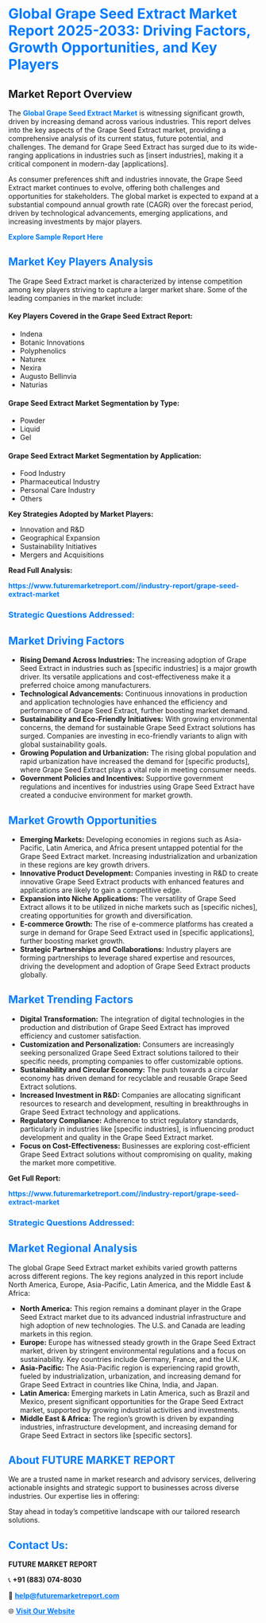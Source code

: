 <h1 style="color: #007BFF;">Global Grape Seed Extract Market Report 2025-2033: Driving Factors, Growth Opportunities, and Key Players</h1>

<section id="overview">
<h2>Market Report Overview</h2>
<p>The <a href="https://www.futuremarketreport.com//industry-report/grape-seed-extract-market" style="color: #007BFF; text-decoration: none;"><strong>Global Grape Seed Extract Market</strong></a> is witnessing significant growth, driven by increasing demand across various industries. This report delves into the key aspects of the Grape Seed Extract market, providing a comprehensive analysis of its current status, future potential, and challenges. The demand for Grape Seed Extract has surged due to its wide-ranging applications in industries such as [insert industries], making it a critical component in modern-day [applications].</p>
<p>As consumer preferences shift and industries innovate, the Grape Seed Extract market continues to evolve, offering both challenges and opportunities for stakeholders. The global market is expected to expand at a substantial compound annual growth rate (CAGR) over the forecast period, driven by technological advancements, emerging applications, and increasing investments by major players.</p>
</section>

<section id="overview">
<p><a href="https://www.futuremarketreport.com//request-sample/reportId=61762" style="color: #007BFF; text-decoration: none;"><strong>Explore Sample Report Here</strong></a></p>
</section>

<section id="key-players">
<h2 style="color: #007BFF;">Market Key Players Analysis</h2>
<p>The Grape Seed Extract market is characterized by intense competition among key players striving to capture a larger market share. Some of the leading companies in the market include:</p>
<h4>Key Players Covered in the Grape Seed Extract Report:</h4>
<ul><li>Indena</li><li>Botanic Innovations</li><li>Polyphenolics</li><li>Naturex</li><li>Nexira</li><li>Augusto Bellinvia</li><li>Naturias</li></ul>
<h4>Grape Seed Extract Market Segmentation by Type:</h4>
<ul><li>Powder</li><li>Liquid</li><li>Gel</li></ul>

<h4>Grape Seed Extract Market Segmentation by Application:</h4>
<ul><li>Food Industry</li><li>Pharmaceutical Industry</li><li>Personal Care Industry</li><li>Others</li></ul>
<p><strong>Key Strategies Adopted by Market Players:</strong></p>
<ul>
<li>Innovation and R&D</li>
<li>Geographical Expansion</li>
<li>Sustainability Initiatives</li>
<li>Mergers and Acquisitions</li>
</ul>
</section>

<section>
<p><strong>Read Full Analysis: </strong></p><a href="https://www.futuremarketreport.com//industry-report/grape-seed-extract-market" style="color: #007BFF; text-decoration: none;"><strong>https://www.futuremarketreport.com//industry-report/grape-seed-extract-market</strong></a>
<h3 style="color: #007BFF;">Strategic Questions Addressed:</h3>
</section>

<section id="driving-factors">
<h2 style="color: #007BFF;">Market Driving Factors</h2>
<ul>
<li><strong>Rising Demand Across Industries:</strong> The increasing adoption of Grape Seed Extract in industries such as [specific industries] is a major growth driver. Its versatile applications and cost-effectiveness make it a preferred choice among manufacturers.</li>
<li><strong>Technological Advancements:</strong> Continuous innovations in production and application technologies have enhanced the efficiency and performance of Grape Seed Extract, further boosting market demand.</li>
<li><strong>Sustainability and Eco-Friendly Initiatives:</strong> With growing environmental concerns, the demand for sustainable Grape Seed Extract solutions has surged. Companies are investing in eco-friendly variants to align with global sustainability goals.</li>
<li><strong>Growing Population and Urbanization:</strong> The rising global population and rapid urbanization have increased the demand for [specific products], where Grape Seed Extract plays a vital role in meeting consumer needs.</li>
<li><strong>Government Policies and Incentives:</strong> Supportive government regulations and incentives for industries using Grape Seed Extract have created a conducive environment for market growth.</li>
</ul>
</section>

<section id="growth-opportunities">
<h2 style="color: #007BFF;">Market Growth Opportunities</h2>
<ul>
<li><strong>Emerging Markets:</strong> Developing economies in regions such as Asia-Pacific, Latin America, and Africa present untapped potential for the Grape Seed Extract market. Increasing industrialization and urbanization in these regions are key growth drivers.</li>
<li><strong>Innovative Product Development:</strong> Companies investing in R&D to create innovative Grape Seed Extract products with enhanced features and applications are likely to gain a competitive edge.</li>
<li><strong>Expansion into Niche Applications:</strong> The versatility of Grape Seed Extract allows it to be utilized in niche markets such as [specific niches], creating opportunities for growth and diversification.</li>
<li><strong>E-commerce Growth:</strong> The rise of e-commerce platforms has created a surge in demand for Grape Seed Extract used in [specific applications], further boosting market growth.</li>
<li><strong>Strategic Partnerships and Collaborations:</strong> Industry players are forming partnerships to leverage shared expertise and resources, driving the development and adoption of Grape Seed Extract products globally.</li>
</ul>
</section>

<section id="trending-factors">
<h2 style="color: #007BFF;">Market Trending Factors</h2>
<ul>
<li><strong>Digital Transformation:</strong> The integration of digital technologies in the production and distribution of Grape Seed Extract has improved efficiency and customer satisfaction.</li>
<li><strong>Customization and Personalization:</strong> Consumers are increasingly seeking personalized Grape Seed Extract solutions tailored to their specific needs, prompting companies to offer customizable options.</li>
<li><strong>Sustainability and Circular Economy:</strong> The push towards a circular economy has driven demand for recyclable and reusable Grape Seed Extract solutions.</li>
<li><strong>Increased Investment in R&D:</strong> Companies are allocating significant resources to research and development, resulting in breakthroughs in Grape Seed Extract technology and applications.</li>
<li><strong>Regulatory Compliance:</strong> Adherence to strict regulatory standards, particularly in industries like [specific industries], is influencing product development and quality in the Grape Seed Extract market.</li>
<li><strong>Focus on Cost-Effectiveness:</strong> Businesses are exploring cost-efficient Grape Seed Extract solutions without compromising on quality, making the market more competitive.</li>
</ul>
</section>

<section>
<p><strong>Get Full Report: </strong></p><a href="https://www.futuremarketreport.com//industry-report/grape-seed-extract-market" style="color: #007BFF; text-decoration: none;"><strong>https://www.futuremarketreport.com//industry-report/grape-seed-extract-market</strong></a>
<h3 style="color: #007BFF;">Strategic Questions Addressed:</h3>
</section>


<section id="regional-analysis">
<h2 style="color: #007BFF;">Market Regional Analysis</h2>
<p>The global Grape Seed Extract market exhibits varied growth patterns across different regions. The key regions analyzed in this report include North America, Europe, Asia-Pacific, Latin America, and the Middle East & Africa:</p>
<ul>
<li><strong>North America:</strong> This region remains a dominant player in the Grape Seed Extract market due to its advanced industrial infrastructure and high adoption of new technologies. The U.S. and Canada are leading markets in this region.</li>
<li><strong>Europe:</strong> Europe has witnessed steady growth in the Grape Seed Extract market, driven by stringent environmental regulations and a focus on sustainability. Key countries include Germany, France, and the U.K.</li>
<li><strong>Asia-Pacific:</strong> The Asia-Pacific region is experiencing rapid growth, fueled by industrialization, urbanization, and increasing demand for Grape Seed Extract in countries like China, India, and Japan.</li>
<li><strong>Latin America:</strong> Emerging markets in Latin America, such as Brazil and Mexico, present significant opportunities for the Grape Seed Extract market, supported by growing industrial activities and investments.</li>
<li><strong>Middle East & Africa:</strong> The region’s growth is driven by expanding industries, infrastructure development, and increasing demand for Grape Seed Extract in sectors like [specific sectors].</li>
</ul>
</section>

<footer>
<h2 style="color: #007BFF;">About FUTURE MARKET REPORT</h2>
<p>We are a trusted name in market research and advisory services, delivering actionable insights and strategic support to businesses across diverse industries. Our expertise lies in offering:</p>

<p>Stay ahead in today’s competitive landscape with our tailored research solutions.</p>

<h2 style="color: #007BFF;">Contact Us:</h2>
<p><strong>FUTURE MARKET REPORT</strong></p>
<p>📞 <strong>+91 (883) 074-8030</strong></p>
<p>📧 <strong><a href="mailto:help@futuremarketreport.com" style="color: #007BFF;">help@futuremarketreport.com</a></strong></p>
<p>🌐 <strong><a href="https://www.futuremarketreport.com/" style="color: #007BFF;">Visit Our Website</a></strong></p>
</footer>